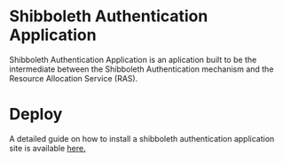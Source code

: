 # Shibboleth Authentication Application 
Shibboleth Authentication Application is an aplication built to be the intermediate between the Shibboleth Authentication mechanism and the Resource Allocation Service (RAS).

# Deploy 
A detailed guide on how to install a shibboleth authentication application site is available [here.](deploy/documentation/1.0-install-shibboleth-auth-app-site.md)

